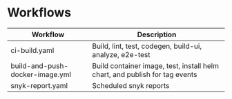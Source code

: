 # Workflows

| Workflow           | Description                                                    |
|--------------------|----------------------------------------------------------------|
| ci-build.yaml      | Build, lint, test, codegen, build-ui, analyze, e2e-test        |
| build-and-push-docker-image.yml         | Build container image, test, install helm chart, and publish for tag events       |
| snyk-report.yaml   | Scheduled snyk reports                                         |

